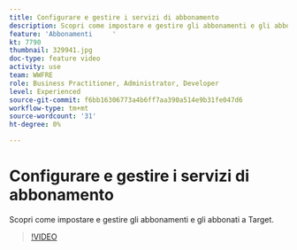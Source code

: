 ```yaml
---
title: Configurare e gestire i servizi di abbonamento
description: Scopri come impostare e gestire gli abbonamenti e gli abbonati a Target.
feature: 'Abbonamenti     '
kt: 7790
thumbnail: 329941.jpg
doc-type: feature video
activity: use
team: WWFRE
role: Business Practitioner, Administrator, Developer
level: Experienced
source-git-commit: f6bb16306773a4b6ff7aa390a514e9b31fe047d6
workflow-type: tm+mt
source-wordcount: '31'
ht-degree: 0%

---
```



# Configurare e gestire i servizi di abbonamento

Scopri come impostare e gestire gli abbonamenti e gli abbonati a Target.

>[!VIDEO](https://video.tv.adobe.com/v/329941?quality=12)
